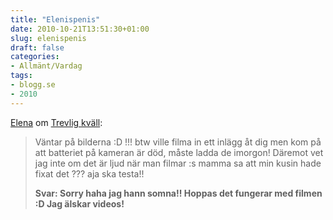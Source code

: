 ```yaml
---
title: "Elenispenis"
date: 2010-10-21T13:51:30+01:00
slug: elenispenis
draft: false
categories:
- Allmänt/Vardag
tags:
- blogg.se
- 2010
---
```

[Elena](http://elenastyle.blogg.se/) om [Trevlig kväll](http://camillalovgren.blogg.se/2010/october/trevlig-kvall.html):

> Väntar på bilderna :D !!! btw ville filma in ett inlägg åt dig men kom på att batteriet på kameran är död, måste ladda de imorgon! Däremot vet jag inte om det är ljud när man filmar :s mamma sa att min kusin hade fixat det ??? aja ska testa!!  
>   
> **Svar: Sorry haha jag hann somna!! Hoppas det fungerar med filmen :D Jag älskar videos!**